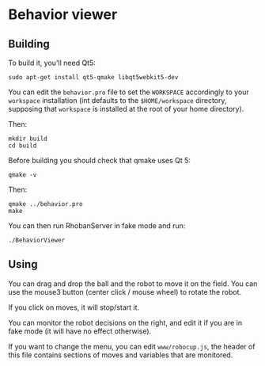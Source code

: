 # Behavior viewer

## Building

To build it, you'll need Qt5:

    sudo apt-get install qt5-qmake libqt5webkit5-dev

You can edit the `behavior.pro` file to set the `WORKSPACE` accordingly
to your `workspace` installation (int defaults to the `$HOME/workspace`
directory, supposing that `workspace` is installed at the root of your
home directory).

Then:

    mkdir build
    cd build

Before building you should check that qmake uses Qt 5:

    qmake -v

Then:

    qmake ../behavior.pro
    make

You can then run RhobanServer in fake mode and run:

    ./BehaviorViewer

## Using

You can drag and drop the ball and the robot to move it on the field.
You can use the mouse3 button (center click / mouse wheel) to rotate the
robot.

If you click on moves, it will stop/start it.

You can monitor the robot decisions on the right, and edit it if
you are in fake mode (it will have no effect otherwise).

If you want to change the menu, you can edit `www/robocup.js`, the header
of this file contains sections of moves and variables that are monitored.

